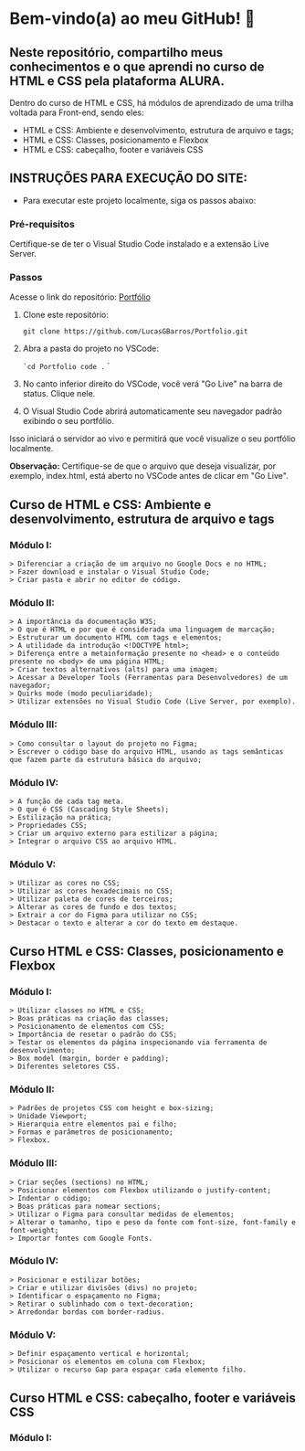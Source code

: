 # Bem-vindo(a) ao meu GitHub! 👋

## Neste repositório, compartilho meus conhecimentos e o que aprendi no curso de HTML e CSS pela plataforma ALURA.

Dentro do curso de HTML e CSS, há módulos de aprendizado de uma trilha voltada para Front-end, sendo eles:

- HTML e CSS: Ambiente e desenvolvimento, estrutura de arquivo e tags;
- HTML e CSS: Classes, posicionamento e Flexbox
- HTML e CSS: cabeçalho, footer e variáveis CSS

## INSTRUÇÕES PARA EXECUÇÃO DO SITE:

- Para executar este projeto localmente, siga os passos abaixo:

### Pré-requisitos

Certifique-se de ter o Visual Studio Code instalado e a extensão Live Server.

### Passos

Acesse o link do repositório: [Portfólio](https://github.com/LucasGBarros/Portfolio.git)


1. Clone este repositório: 

    ```git clone https://github.com/LucasGBarros/Portfolio.git```

2. Abra a pasta do projeto no VSCode:

    `` `cd Portfolio
    code .
 `` ` 

3. No canto inferior direito do VSCode, você verá "Go Live" na barra de status. Clique nele.

4. O Visual Studio Code abrirá automaticamente seu navegador padrão exibindo o seu portfólio.

Isso iniciará o servidor ao vivo e permitirá que você visualize o seu portfólio localmente.

**Observação:** 
Certifique-se de que o arquivo que deseja visualizar, por exemplo, index.html, está aberto no VSCode antes de clicar em "Go Live".

## Curso de HTML e CSS: Ambiente e desenvolvimento, estrutura de arquivo e tags

### Módulo I:
    > Diferenciar a criação de um arquivo no Google Docs e no HTML;
    > Fazer download e instalar o Visual Studio Code;
    > Criar pasta e abrir no editor de código.

### Módulo II:
    > A importância da documentação W3S;
    > O que é HTML e por que é considerada uma linguagem de marcação;
    > Estruturar um documento HTML com tags e elementos;
    > A utilidade da introdução <!DOCTYPE html>;
    > Diferença entre a metainformação presente no <head> e o conteúdo presente no <body> de uma página HTML;
    > Criar textos alternativos (alts) para uma imagem;
    > Acessar a Developer Tools (Ferramentas para Desenvolvedores) de um navegador;
    > Quirks mode (modo peculiaridade);
    > Utilizar extensões no Visual Studio Code (Live Server, por exemplo).

### Módulo III:
    > Como consultar o layout do projeto no Figma;
    > Escrever o código base do arquivo HTML, usando as tags semânticas que fazem parte da estrutura básica do arquivo;

### Módulo IV:
    > A função de cada tag meta.
    > O que é CSS (Cascading Style Sheets);
    > Estilização na prática;
    > Propriedades CSS;
    > Criar um arquivo externo para estilizar a página;
    > Integrar o arquivo CSS ao arquivo HTML.

### Módulo V:
    > Utilizar as cores no CSS;
    > Utilizar as cores hexadecimais no CSS;
    > Utilizar paleta de cores de terceiros;
    > Alterar as cores de fundo e dos textos;
    > Extrair a cor do Figma para utilizar no CSS;
    > Destacar o texto e alterar a cor do texto em destaque.

## Curso HTML e CSS: Classes, posicionamento e Flexbox

### Módulo I:
    > Utilizar classes no HTML e CSS;
    > Boas práticas na criação das classes;
    > Posicionamento de elementos com CSS;
    > Importância de resetar o padrão do CSS;
    > Testar os elementos da página inspecionando via ferramenta de desenvolvimento;
    > Box model (margin, border e padding);
    > Diferentes seletores CSS.

### Módulo II:
    > Padrões de projetos CSS com height e box-sizing;
    > Unidade Viewport;
    > Hierarquia entre elementos pai e filho;
    > Formas e parâmetros de posicionamento;
    > Flexbox.

### Módulo III:
    > Criar seções (sections) no HTML;
    > Posicionar elementos com Flexbox utilizando o justify-content;
    > Indentar o código;
    > Boas práticas para nomear sections;
    > Utilizar o Figma para consultar medidas de elementos;
    > Alterar o tamanho, tipo e peso da fonte com font-size, font-family e font-weight;
    > Importar fontes com Google Fonts.

### Módulo IV:
    > Posicionar e estilizar botões;
    > Criar e utilizar divisões (divs) no projeto;
    > Identificar o espaçamento no Figma;
    > Retirar o sublinhado com o text-decoration;
    > Arredondar bordas com border-radius.

### Módulo V:
    > Definir espaçamento vertical e horizontal;
    > Posicionar os elementos em coluna com Flexbox;
    > Utilizar o recurso Gap para espaçar cada elemento filho.

## Curso HTML e CSS: cabeçalho, footer e variáveis CSS

### Módulo I:
